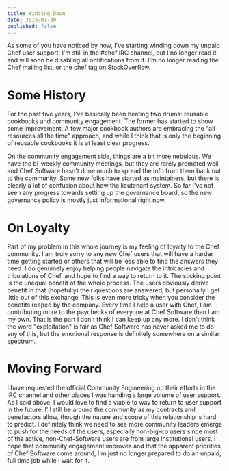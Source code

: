 ```yaml
---
title: Winding Down
date: 2015-01-30
published: false
---
```


As some of you have noticed by now, I've starting winding down my unpaid Chef
user support. I'm still in the #chef IRC channel, but I no longer read it and
will soon be disabling all notifications from it. I'm no longer reading the Chef
mailing list, or the chef tag on StackOverflow.

# Some History

For the past five years, I've basically been beating two drums: reusable
cookbooks and community engagement. The former has started to show some
improvement. A few major cookbook authors are embracing the "all resources all
the time" approach, and while I think that is only the beginning of reusable
cookbooks it is at least clear progress.

On the community engagement side, things are a bit more nebulous. We have the
bi-weekly community meetings, but they are rarely promoted well and Chef
Software hasn't done much to spread the info from them back out to the
community. Some new folks have started as maintainers, but there is clearly
a lot of confusion about how the lieutenant system. So far I've not seen any
progress towards setting up the governance board, so the new governance policy
is mostly just informational right now.

# On Loyalty

Part of my problem in this whole journey is my feeling of loyalty to the Chef
community. I am truly sorry to any new Chef users that will have a harder time
getting started or others that will be less able to find the answers they need.
I do genuinely enjoy helping people navigate the intricacies and tribulations
of Chef, and hope to find a way to return to it. The sticking point is the
unequal benefit of the whole process. The users obviously derive benefit in that
(hopefully) their questions are answered, but personally I get little out of
this exchange. This is even more tricky when you consider the benefits reaped
by the company. Every time I help a user with Chef, I am contributing more to
the paychecks of everyone at Chef Software than I am my own. That is the part I
don't think I can keep up any more. I don't think the word "exploitation" is
fair as Chef Software has never asked me to do any of this, but the emotional
response is definitely somewhere on a similar spectrum.

# Moving Forward

I have requested the official Community Engineering up their efforts in the IRC
channel and other places I was handing a large volume of user support. As I
said above, I would love to find a viable to way to return to user support in
the future. I'll still be around the community as my contracts and benefactors
allow, though the nature and scope of this relationship is hard to predict. I
definitely think we need to see more community leaders emerge to push for the
needs of the users, especially non-big-co users since most of the active,
non-Chef-Software users are from large institutional users. I hope that
community engagement improves and that the apparent priorities of Chef Software
come around, I'm just no longer prepared to do an unpaid, full time job while
I wait for it.

